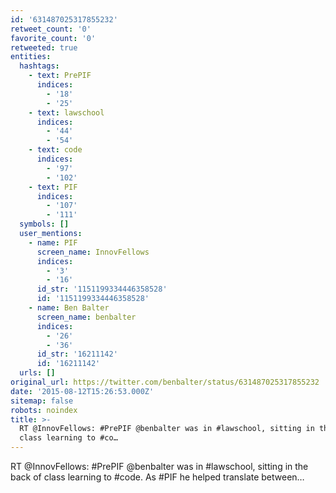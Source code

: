 ```yaml
---
id: '631487025317855232'
retweet_count: '0'
favorite_count: '0'
retweeted: true
entities:
  hashtags:
    - text: PrePIF
      indices:
        - '18'
        - '25'
    - text: lawschool
      indices:
        - '44'
        - '54'
    - text: code
      indices:
        - '97'
        - '102'
    - text: PIF
      indices:
        - '107'
        - '111'
  symbols: []
  user_mentions:
    - name: PIF
      screen_name: InnovFellows
      indices:
        - '3'
        - '16'
      id_str: '1151199334446358528'
      id: '1151199334446358528'
    - name: Ben Balter
      screen_name: benbalter
      indices:
        - '26'
        - '36'
      id_str: '16211142'
      id: '16211142'
  urls: []
original_url: https://twitter.com/benbalter/status/631487025317855232
date: '2015-08-12T15:26:53.000Z'
sitemap: false
robots: noindex
title: >-
  RT @InnovFellows: #PrePIF @benbalter was in #lawschool, sitting in the back of
  class learning to #co…
---
```


RT @InnovFellows: #PrePIF @benbalter was in #lawschool, sitting in the back of class learning to #code. As #PIF he helped translate between…